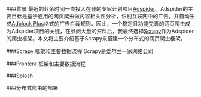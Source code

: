 ###背景
最近的业余时间一直投入在我的专家计划项目[Adspider](https://github.com/yuanbei/adspider)。Adspider的主要目标是基于通用的网页爬虫做内容相关性分析，识别互联网中的广告，并自动生成[Adblock Plus](https://adblockplus.org/)格式的广告拦截规则。因此，一个稳定且功能完善的网页爬虫成为Adspider项目的关键，在参阅大量的资料后，我最终选择[Scrapy](http://scrapy.readthedocs.org/en/latest/)作为Adspider的爬虫框架。本文将主要介绍基于Scrapy来搭建一个分布式的网页爬虫框架。

###Scrapy 框架和主要数据流程
Scrapy是爱尔兰一家网络公司

###Frontera 框架和主要数据流程

###Splash

###分布式爬虫的部署
